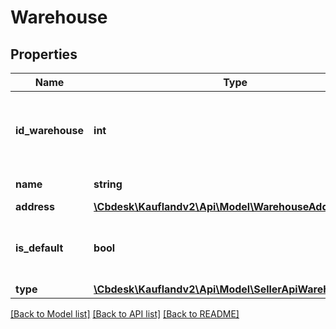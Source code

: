 # Warehouse

## Properties
Name | Type | Description | Notes
------------ | ------------- | ------------- | -------------
**id_warehouse** | **int** | Internal ID of Warehouse, unique across all Warehouses | 
**name** | **string** | Name of warehouse | 
**address** | [**\Cbdesk\Kauflandv2\Api\Model\WarehouseAddress**](WarehouseAddress.md) |  | 
**is_default** | **bool** | Is this Warehouse set as default for you. | 
**type** | [**\Cbdesk\Kauflandv2\Api\Model\SellerApiWarehouseType**](SellerApiWarehouseType.md) |  | 

[[Back to Model list]](../../README.md#documentation-for-models) [[Back to API list]](../../README.md#documentation-for-api-endpoints) [[Back to README]](../../README.md)

